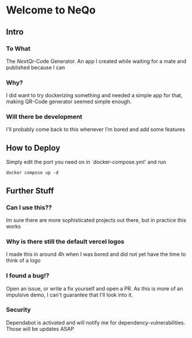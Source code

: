# Welcome to NeQo

## Intro
### To What
The *Ne*xt*Q*r-C*o*de Generator. An app I created while waiting for a mate and published because I can

### Why?
I did want to try dockerizing something and needed a simple app for that, 
making QR-Code generator seemed simple enough.

### Will there be development
I'll probably come back to this whenever I'm bored and add some features

## How to Deploy
Simply edit the port you need on in `docker-compose.yml' and run 
```
docker compose up -d
```

## Further Stuff
### Can I use this??
Im sure there are more sophisticated projects out there, but in practice this works

### Why is there still the default vercel logos
I made this in around 4h when I was bored and did not yet have the time to think of a logo

### I found a bug!?
Open an issue, or write a fix yourself and open a PR. As this is more of an impulsive demo,
I can't guarantee that I'll look into it.

### Security
Dependabot is activated and will notify me for dependency-vulnerabilities. Those will be updates ASAP
